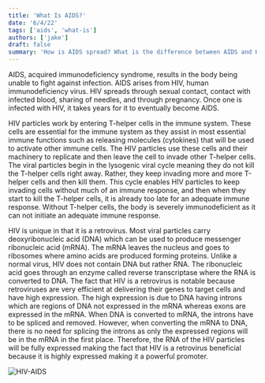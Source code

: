 ```yaml
---
title: 'What Is AIDS?'
date: '6/4/22'
tags: ['aids', 'what-is']
authors: ['jake']
draft: false
summary: 'How is AIDS spread? What is the difference between AIDS and HIV? How does HIV result in AIDS? These are the questions that are the focus of this blog post.'
---
```

AIDS, acquired immunodeficiency syndrome, results in the body being unable to fight against infection. AIDS arises from HIV, human immunodeficiency virus. HIV spreads through sexual contact, contact with infected blood, sharing of needles, and through pregnancy. Once one is infected with HIV, it takes years for it to eventually become AIDS. 

HIV particles work by entering T-helper cells in the immune system. These cells are essential for the immune system as they assist in most essential immune functions such as releasing molecules (cytokines) that will be used to activate other immune cells. The HIV particles use these cells and their machinery to replicate and then leave the cell to invade other T-helper cells. The viral particles begin in the lysogenic viral cycle meaning they do not kill the T-helper cells right away. Rather, they keep invading more and more T-helper cells and then kill them. This cycle enables HIV particles to keep invading cells without much of an immune response, and then when they start to kill the T-helper cells, it is already too late for an adequate immune response. Without T-helper cells, the body is severely immunodeficient as it can not initiate an adequate immune response.

HIV is unique in that it is a retrovirus. Most viral particles carry deoxyribonucleic acid (DNA) which can be used to produce messenger ribonucleic acid (mRNA). The mRNA leaves the nucleus and goes to ribosomes where amino acids are produced forming proteins. Unlike a normal virus, HIV does not contain DNA but rather RNA. The ribonucleic acid goes through an enzyme called reverse transcriptase where the RNA is converted to DNA. The fact that HIV is a retrovirus is notable because retroviruses are very efficient at delivering their genes to target cells and have high expression. The high expression is due to DNA having introns which are regions of DNA not expressed in the mRNA whereas exons are expressed in the mRNA. When DNA is converted to mRNA, the introns have to be spliced and removed. However, when converting the mRNA to DNA, there is no need for splicing the introns as only the expressed regions will be in the mRNA in the first place. Therefore, the RNA of the HIV particles will be fully expressed making the fact that HIV is a retrovirus beneficial because it is highly expressed making it a powerful promoter.


![HIV-AIDS](https://hivinfo.nih.gov/sites/default/files/infografic/HIVvsAIDS.jpg)
